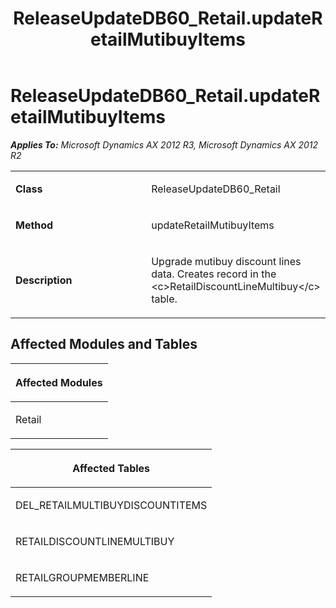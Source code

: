 ﻿---
title: ReleaseUpdateDB60_Retail.updateRetailMutibuyItems
TOCTitle: ReleaseUpdateDB60_Retail.updateRetailMutibuyItems
ms:assetid: 3d3a31d1-5912-2545-339f-f26eca8d94f1
ms:mtpsurl: https://msdn.microsoft.com/en-us/library/JJ718731(v=AX.60)
ms:contentKeyID: 49707776
ms.date: 05/18/2015
mtps_version: v=AX.60
---

# ReleaseUpdateDB60\_Retail.updateRetailMutibuyItems 


_**Applies To:** Microsoft Dynamics AX 2012 R3, Microsoft Dynamics AX 2012 R2_

<table>
<colgroup>
<col style="width: 50%" />
<col style="width: 50%" />
</colgroup>
<tbody>
<tr class="odd">
<td><p><strong>Class</strong></p></td>
<td><p>ReleaseUpdateDB60_Retail</p></td>
</tr>
<tr class="even">
<td><p><strong>Method</strong></p></td>
<td><p>updateRetailMutibuyItems</p></td>
</tr>
<tr class="odd">
<td><p><strong>Description</strong></p></td>
<td><p>Upgrade mutibuy discount lines data. Creates record in the &lt;c&gt;RetailDiscountLineMultibuy&lt;/c&gt; table.</p></td>
</tr>
</tbody>
</table>


## Affected Modules and Tables

<table>
<colgroup>
<col style="width: 100%" />
</colgroup>
<thead>
<tr class="header">
<th><p>Affected Modules</p></th>
</tr>
</thead>
<tbody>
<tr class="odd">
<td><p>Retail</p></td>
</tr>
</tbody>
</table>


<table>
<colgroup>
<col style="width: 100%" />
</colgroup>
<thead>
<tr class="header">
<th><p>Affected Tables</p></th>
</tr>
</thead>
<tbody>
<tr class="odd">
<td><p>DEL_RETAILMULTIBUYDISCOUNTITEMS</p></td>
</tr>
<tr class="even">
<td><p>RETAILDISCOUNTLINEMULTIBUY</p></td>
</tr>
<tr class="odd">
<td><p>RETAILGROUPMEMBERLINE</p></td>
</tr>
</tbody>
</table>

  


